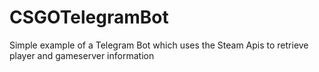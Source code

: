 # CSGOTelegramBot
Simple example of a Telegram Bot which uses the Steam Apis to retrieve player and gameserver information
